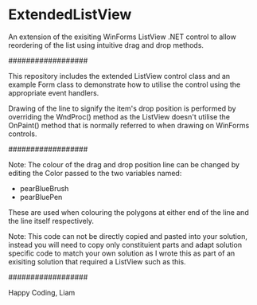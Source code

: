 # ExtendedListView
An extension of the exisiting WinForms ListView .NET control to allow reordering of the list using intuitive drag and drop methods.

##################

This repository includes the extended ListView control class and an example Form class to demonstrate how to utilise
the control using the appropriate event handlers.

Drawing of the line to signify the item's drop position is performed by overriding the WndProc() method as the ListView doesn't utilise
the OnPaint() method that is normally referred to when drawing on WinForms controls.

##################

Note: The colour of the drag and drop position line can be changed by editing the Color passed to the two variables named:
 - pearBlueBrush
 - pearBluePen
 
 These are used when colouring the polygons at either end of the line and the line itself respectively.
 
Note: This code can not be directly copied and pasted into your solution, instead you will need to copy only constituient parts
and adapt solution specific code to match your own solution as I wrote this as part of an exisiting solution that required a 
ListView such as this.


##################

Happy Coding,
Liam
